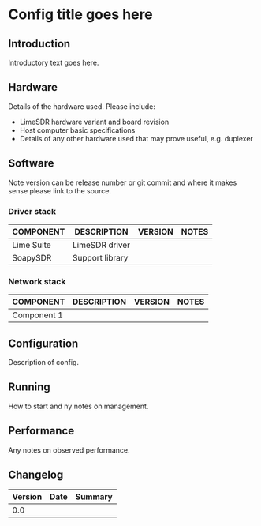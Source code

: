 # Config title goes here

## Introduction

Introductory text goes here.

## Hardware

Details of the hardware used. Please include:

* LimeSDR hardware variant and board revision
* Host computer basic specifications
* Details of any other hardware used that may prove useful, e.g. duplexer

## Software 

Note version can be release number or git commit and where it makes sense please link to the source.

### Driver stack

COMPONENT     | DESCRIPTION                      | VERSION  | NOTES     |
--------------|----------------------------------|----------|-----------|
Lime Suite    | LimeSDR driver                   |          |           |
SoapySDR      | Support library                  |          |           |

### Network stack

COMPONENT     | DESCRIPTION                      | VERSION  | NOTES     |
--------------|----------------------------------|----------|-----------|
Component 1   |                                  |          |           |

## Configuration

Description of config.

## Running

How to start and ny notes on management.

## Performance

Any notes on observed performance.

## Changelog

| Version | Date     | Summary
|---------|----------|--------------------
|   0.0   |          |                    |
